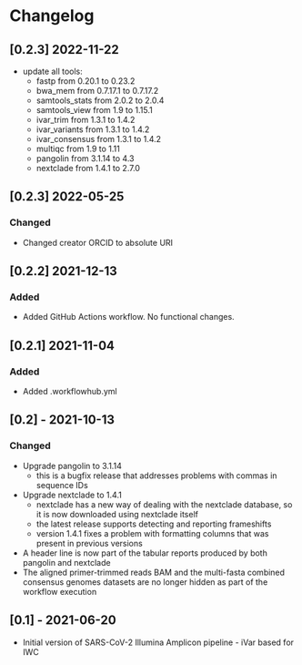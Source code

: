 # Changelog

## [0.2.3] 2022-11-22

- update all tools:
  - fastp from 0.20.1 to 0.23.2
  - bwa_mem from 0.7.17.1 to 0.7.17.2
  - samtools_stats from 2.0.2 to 2.0.4
  - samtools_view from 1.9 to 1.15.1
  - ivar_trim from 1.3.1 to 1.4.2
  - ivar_variants from 1.3.1 to 1.4.2
  - ivar_consensus from 1.3.1 to 1.4.2
  - multiqc from 1.9 to 1.11
  - pangolin from 3.1.14 to 4.3
  - nextclade from 1.4.1 to 2.7.0

## [0.2.3] 2022-05-25

### Changed
- Changed creator ORCID to absolute URI

## [0.2.2] 2021-12-13

### Added
- Added GitHub Actions workflow. No functional changes.

## [0.2.1] 2021-11-04

### Added
- Added .workflowhub.yml

## [0.2] - 2021-10-13

### Changed

- Upgrade pangolin to 3.1.14 
  - this is a bugfix release that addresses problems with commas in sequence IDs
- Upgrade nextclade to 1.4.1
  - nextclade has a new way of dealing with the nextclade database, so it is now downloaded using nextclade itself
  - the latest release supports detecting and reporting frameshifts
  - version 1.4.1 fixes a problem with formatting columns that was present in previous versions
- A header line is now part of the tabular reports produced by both pangolin and nextclade
- The aligned primer-trimmed reads BAM and the multi-fasta combined consensus genomes datasets are no longer hidden as part of the workflow execution

## [0.1] - 2021-06-20

- Initial version of SARS-CoV-2 Illumina Amplicon pipeline - iVar based for IWC

